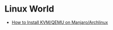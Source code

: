 # Linux World

- [How to Install KVM/QEMU on Manjaro/Archlinux](https://github.com/alfredorefana/wiki/blob/main/learning/linux/kvm-qemu-on-manjaro.md)
